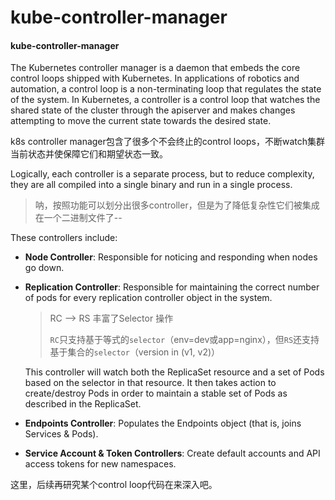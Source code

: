 # kube-controller-manager

#### kube-controller-manager

The Kubernetes controller manager is a daemon that embeds the core control loops shipped with Kubernetes. In applications of robotics and automation, a control loop is a non-terminating loop that regulates the state of the system. In Kubernetes, a controller is a control loop that watches the shared state of the cluster through the apiserver and makes changes attempting to move the current state towards the desired state.

k8s controller manager包含了很多个不会终止的control loops，不断watch集群当前状态并使保障它们和期望状态一致。

Logically, each controller is a separate process, but to reduce complexity, they are all compiled into a single binary and run in a single process.

> 呐，按照功能可以划分出很多controller，但是为了降低复杂性它们被集成在一个二进制文件了--

These controllers include:

* **Node Controller**: Responsible for noticing and responding when nodes go down.
* **Replication Controller**: Responsible for maintaining the correct number of pods for every replication controller object in the system.

  > RC --&gt; RS 丰富了Selector 操作
  >
  > `RC`只支持基于等式的`selector`（env=dev或app=nginx），但`RS`还支持基于集合的`selector`（version in \(v1, v2\)）

  This controller will watch both the ReplicaSet resource and a set of Pods based on the selector in that resource. It then takes action to create/destroy Pods in order to maintain a stable set of Pods as described in the ReplicaSet.

* **Endpoints Controller**: Populates the Endpoints object \(that is, joins Services & Pods\).
* **Service Account & Token Controllers**: Create default accounts and API access tokens for new namespaces.

这里，后续再研究某个control loop代码在来深入吧。

